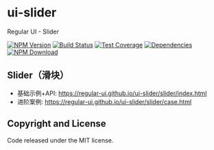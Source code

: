 # ui-slider

Regular UI - Slider

[![NPM Version][npm-img]][npm-url]
[![Build Status][travis-img]][travis-url]
[![Test Coverage][coveralls-img]][coveralls-url]
[![Dependencies][david-img]][david-url]
[![NPM Download][download-img]][download-url]

[npm-img]: http://img.shields.io/npm/v/rgui-ui-slider.svg?style=flat-square
[npm-url]: http://npmjs.org/package/rgui-ui-slider
[travis-img]: https://img.shields.io/travis/regular-ui/ui-slider.svg?style=flat-square
[travis-url]: https://travis-ci.org/regular-ui/ui-slider
[coveralls-img]: https://img.shields.io/coveralls/regular-ui/ui-slider.svg?style=flat-square
[coveralls-url]: https://coveralls.io/r/regular-ui/ui-slider
[david-img]: http://img.shields.io/david/regular-ui/ui-slider.svg?style=flat-square
[david-url]: https://david-dm.org/regular-ui/ui-slider
[download-img]: https://img.shields.io/npm/dm/rgui-ui-slider.svg?style=flat-square
[download-url]: https://npmjs.org/package/rgui-ui-slider

## Slider（滑块）

- 基础示例+API: https://regular-ui.github.io/ui-slider/slider/index.html
- 进阶案例: https://regular-ui.github.io/ui-slider/slider/case.html

## Copyright and License

Code released under the MIT license.
